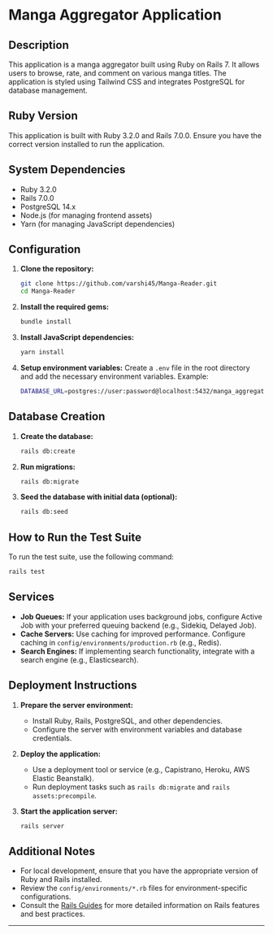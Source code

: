 # Manga Aggregator Application

## Description

This application is a manga aggregator built using Ruby on Rails 7. It allows users to browse, rate, and comment on various manga titles. The application is styled using Tailwind CSS and integrates PostgreSQL for database management.

## Ruby Version

This application is built with Ruby 3.2.0 and Rails 7.0.0. Ensure you have the correct version installed to run the application.

## System Dependencies

- Ruby 3.2.0
- Rails 7.0.0
- PostgreSQL 14.x
- Node.js (for managing frontend assets)
- Yarn (for managing JavaScript dependencies)

## Configuration

1. **Clone the repository:**

   ```bash
   git clone https://github.com/varshi45/Manga-Reader.git
   cd Manga-Reader
   ```

2. **Install the required gems:**

   ```bash
   bundle install
   ```

3. **Install JavaScript dependencies:**

   ```bash
   yarn install
   ```

4. **Setup environment variables:**
   Create a `.env` file in the root directory and add the necessary environment variables. Example:
   ```bash
   DATABASE_URL=postgres://user:password@localhost:5432/manga_aggregator_development
   ```

## Database Creation

1. **Create the database:**

   ```bash
   rails db:create
   ```

2. **Run migrations:**

   ```bash
   rails db:migrate
   ```

3. **Seed the database with initial data (optional):**
   ```bash
   rails db:seed
   ```

## How to Run the Test Suite

To run the test suite, use the following command:

```bash
rails test
```

## Services

- **Job Queues:** If your application uses background jobs, configure Active Job with your preferred queuing backend (e.g., Sidekiq, Delayed Job).
- **Cache Servers:** Use caching for improved performance. Configure caching in `config/environments/production.rb` (e.g., Redis).
- **Search Engines:** If implementing search functionality, integrate with a search engine (e.g., Elasticsearch).

## Deployment Instructions

1. **Prepare the server environment:**

   - Install Ruby, Rails, PostgreSQL, and other dependencies.
   - Configure the server with environment variables and database credentials.

2. **Deploy the application:**

   - Use a deployment tool or service (e.g., Capistrano, Heroku, AWS Elastic Beanstalk).
   - Run deployment tasks such as `rails db:migrate` and `rails assets:precompile`.

3. **Start the application server:**
   ```bash
   rails server
   ```

## Additional Notes

- For local development, ensure that you have the appropriate version of Ruby and Rails installed.
- Review the `config/environments/*.rb` files for environment-specific configurations.
- Consult the [Rails Guides](https://guides.rubyonrails.org/) for more detailed information on Rails features and best practices.

---
